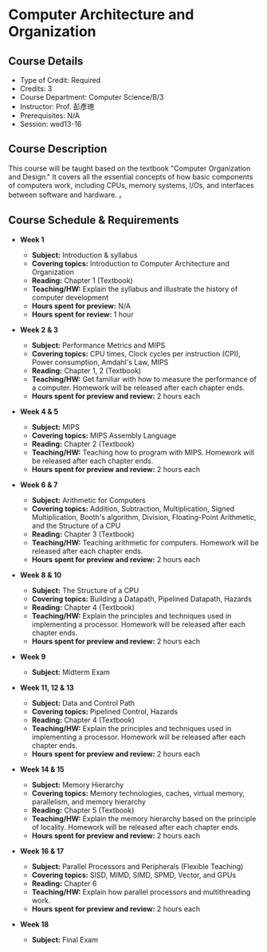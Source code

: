 # Computer Architecture and Organization

## Course Details
- Type of Credit: Required
- Credits: 3
- Course Department: Computer Science/B/3
- Instructor: Prof. 彭彥璁
- Prerequisites: N/A
- Session: wed13-16

## Course Description
This course will be taught based on the textbook "Computer Organization and Design." It covers all the essential concepts of how basic components of computers work, including CPUs, memory systems, I/Os, and interfaces between software and hardware. 。

## Course Schedule & Requirements
- **Week 1**
  - **Subject:** Introduction & syllabus  
  - **Covering topics:** Introduction to Computer Architecture and Organization  
  - **Reading:** Chapter 1 (Textbook)  
  - **Teaching/HW:** Explain the syllabus and illustrate the history of computer development  
  - **Hours spent for preview:** N/A  
  - **Hours spent for review:** 1 hour  

- **Week 2 & 3**
  - **Subject:** Performance Metrics and MIPS  
  - **Covering topics:** CPU times, Clock cycles per instruction (CPI), Power consumption, Amdahl's Law, MIPS  
  - **Reading:** Chapter 1, 2 (Textbook)  
  - **Teaching/HW:** Get familiar with how to measure the performance of a computer. Homework will be released after each chapter ends.  
  - **Hours spent for preview and review:** 2 hours each  

- **Week 4 & 5**
  - **Subject:** MIPS  
  - **Covering topics:** MIPS Assembly Language  
  - **Reading:** Chapter 2 (Textbook)  
  - **Teaching/HW:** Teaching how to program with MIPS. Homework will be released after each chapter ends.  
  - **Hours spent for preview and review:** 2 hours each  

- **Week 6 & 7**
  - **Subject:** Arithmetic for Computers  
  - **Covering topics:** Addition, Subtraction, Multiplication, Signed Multiplication, Booth's algorithm, Division, Floating-Point Arithmetic, and the Structure of a CPU  
  - **Reading:** Chapter 3 (Textbook)  
  - **Teaching/HW:** Teaching arithmetic for computers. Homework will be released after each chapter ends.  
  - **Hours spent for preview and review:** 2 hours each  

- **Week 8 & 10**
  - **Subject:** The Structure of a CPU  
  - **Covering topics:** Building a Datapath, Pipelined Datapath, Hazards  
  - **Reading:** Chapter 4 (Textbook)  
  - **Teaching/HW:** Explain the principles and techniques used in implementing a processor. Homework will be released after each chapter ends.  
  - **Hours spent for preview and review:** 2 hours each  

- **Week 9**
  - **Subject:** Midterm Exam  

- **Week 11, 12 & 13**
  - **Subject:** Data and Control Path  
  - **Covering topics:** Pipelined Control, Hazards  
  - **Reading:** Chapter 4 (Textbook)  
  - **Teaching/HW:** Explain the principles and techniques used in implementing a processor. Homework will be released after each chapter ends.  
  - **Hours spent for preview and review:** 2 hours each  

- **Week 14 & 15**
  - **Subject:** Memory Hierarchy  
  - **Covering topics:** Memory technologies, caches, virtual memory, parallelism, and memory hierarchy  
  - **Reading:** Chapter 5 (Textbook)  
  - **Teaching/HW:** Explain the memory hierarchy based on the principle of locality. Homework will be released after each chapter ends.  
  - **Hours spent for preview and review:** 2 hours each  

- **Week 16 & 17**
  - **Subject:** Parallel Processors and Peripherals (Flexible Teaching)  
  - **Covering topics:** SISD, MIMD, SIMD, SPMD, Vector, and GPUs  
  - **Reading:** Chapter 6  
  - **Teaching/HW:** Explain how parallel processors and multithreading work.  
  - **Hours spent for preview and review:** 2 hours each  

- **Week 18**
  - **Subject:** Final Exam  